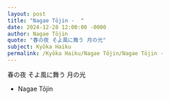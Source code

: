 ```yaml
---
layout: post
title: "Nagae Tōjin -  "
date: 2024-12-28 12:00:00 -0000
author: Nagae Tōjin
quote: "春の夜 そよ風に舞う 月の光"
subject: Kyōka Haiku
permalink: /Kyōka Haiku/Nagae Tōjin/Nagae Tōjin -  
---
```


春の夜 そよ風に舞う 月の光

- Nagae Tōjin
